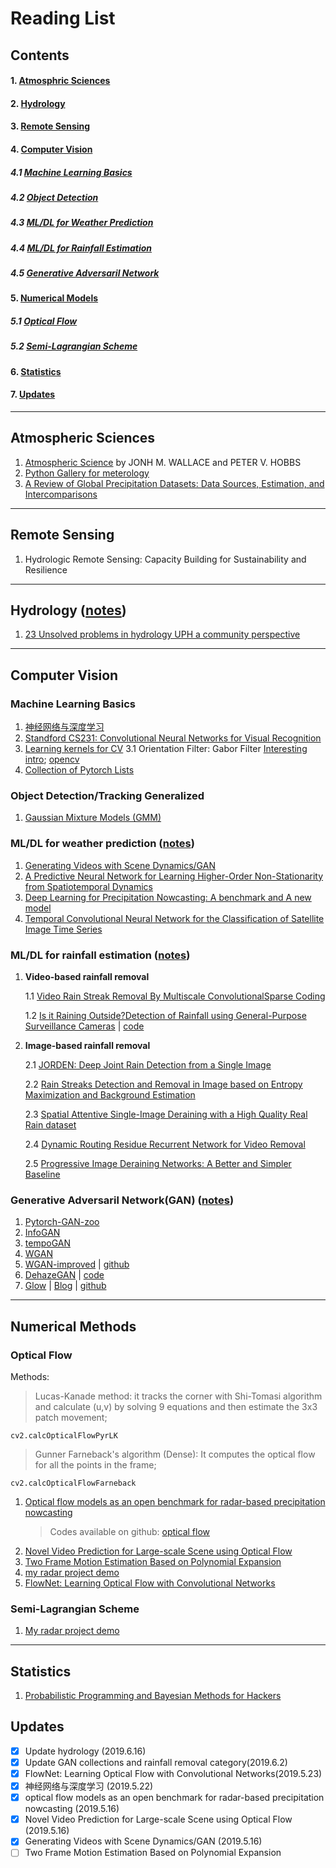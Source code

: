 # Reading List

## Contents
#### 1. [Atmosphric Sciences](#atmos)
#### 2. [Hydrology](#hydrology)
#### 3. [Remote Sensing](#remotesensing)
#### 4. [Computer Vision](#computervision)
##### 4.1 [Machine Learning Basics](#mlbasics)
##### 4.2 [Object Detection](#objectdetect)
##### 4.3 [ML/DL for Weather Prediction](#mlweather)
##### 4.4 [ML/DL for Rainfall Estimation](#mlrain)
##### 4.5 [Generative Adversaril Network](#gan)
#### 5. [Numerical Models](#numeric)
##### 5.1 [Optical Flow](#opticalflow)
##### 5.2 [Semi-Lagrangian Scheme](#semilag)
#### 6. [Statistics](#stats)
#### 7. [Updates](#updates)
---------

## Atmospheric Sciences<a name='atmos'></a>
1. [Atmospheric Science](http://cup.aos.wisc.edu/453/2016/readings/Atmospheric_Science-Wallace_Hobbs.pdf) by JONH M. WALLACE and PETER V. HOBBS
2. [Python Gallery for meterology](http://https://github.com/chrimerss/python-gallery)
3. [A Review of Global Precipitation Datasets: Data Sources, Estimation, and Intercomparisons](https://agupubs.onlinelibrary.wiley.com/doi/epdf/10.1002/2017RG000574)

------
## Remote Sensing<a name='remotesensing'></a>
1. Hydrologic Remote Sensing: Capacity Building for Sustainability and Resilience

--------
## Hydrology<a name="hydrology"></a>  ([notes](https://github.com/chrimerss/RemoteSensingandComputerVision/blob/master/hydrology/hydrology.pdf))
1. [23 Unsolved problems in hydrology UPH a community perspective](https://www.tandfonline.com/doi/pdf/10.1080/02626667.2019.1620507?needAccess=true)

-------
## Computer Vision<a name='computervision'></a>
### Machine Learning Basics<a name='mlbasics'></a>

1. [神经网络与深度学习](https://github.com/nndl/nndl.github.io)
2. [Standford CS231: Convolutional Neural Networks for Visual Recognition](http://vision.stanford.edu/teaching/cs231n/)
3. [Learning kernels for CV](https://cvml.ist.ac.at/papers/lampert-fnt2009.pdf)
    3.1 Orientation Filter: Gabor Filter   [Interesting intro](https://medium.com/@anuj_shah/through-the-eyes-of-gabor-filter-17d1fdb3ac97); [opencv](https://docs.opencv.org/4.1.0/d4/d86/group__imgproc__filter.html#gae84c92d248183bd92fa713ce51cc3599)
4. [Collection of Pytorch Lists](https://bharathgs.github.io/Awesome-pytorch-list/#cv)

### Object Detection/Tracking Generalized<a name='objectdetect'></a>
1. [Gaussian Mixture Models (GMM)](https://github.com/llSourcell/Gaussian_Mixture_Models/blob/master/intro_to_gmm_%26_em.ipynb)

### ML/DL for weather prediction<a name='mlweather'></a> ([notes](https://github.com/chrimerss/RemoteSensingandComputerVision/blob/master/ComputerVision/RainRemoval/weather.pdf))
1. [Generating Videos with Scene Dynamics/GAN](https://github.com/chrimerss/RemoteSensingandComputerVision/blob/master/ComputerVision/Generating_Videos_with_Scene_Dynamics.pdf)
2. [A Predictive Neural Network for Learning Higher-Order Non-Stationarity from Spatiotemporal Dynamics](https://arxiv.org/pdf/1811.07490.pdf)
3. [Deep Learning for Precipitation Nowcasting: A benchmark and A new model](https://arxiv.org/pdf/1706.03458.pdf)
4. [Temporal Convolutional Neural Network for the Classification of Satellite Image Time Series](https://arxiv.org/pdf/1811.10166.pdf)

### ML/DL for rainfall estimation<a name='mlrain'></a> ([notes](https://github.com/chrimerss/RemoteSensingandComputerVision/blob/master/ComputerVision/RainRemoval/rain_removal_notes.pdf))


1. **Video-based rainfall removal**

    1.1 [Video Rain Streak Removal By Multiscale ConvolutionalSparse Coding](https://github.com/MinghanLi/MS-CSC-Rain-Streak-Removal)

    1.2 [Is it Raining Outside?Detection of Rainfall using General-Purpose Surveillance Cameras](https://github.com/chrimerss/RemoteSensingandComputerVision/blob/master/ComputerVision/RainRemoval/Haurum_Is_it_Raining_Outside__Detection_of_Rainfall_using_General_Purpose) | [code](https://bitbucket.org/aauvap/aau-virada/src/master/)

2. **Image-based rainfall removal** 

    2.1 [JORDEN: Deep Joint Rain Detection from a Single Image](https://github.com/chrimerss/RemoteSensingandComputerVision/blob/master/ComputerVision/RainRemoval/Deep_Joint_Rain_Detection_and_Removal_from_a_Single_Image.pdf.pdf)

    2.2 [Rain Streaks Detection and Removal in Image based on
    Entropy Maximization and Background Estimation](https://pdfs.semanticscholar.org/2975/6fb5238c69cea5d544df6227fa79ef6aa2cb.pdf)

    2.3 [Spatial Attentive Single-Image Deraining with a High Quality Real Rain dataset](https://github.com/stevewongv/SPANet)

    2.4 [Dynamic Routing Residue Recurrent Network for Video Removal](http://www.icst.pku.edu.cn/struct/Pub%20Files/2019/ywh_tip19.pdf)

    2.5 [Progressive Image Deraining Networks: A Better and Simpler Baseline](https://github.com/csdwren/PReNet)


### Generative Adversaril Network(GAN)<a name='gan'></a> ([notes](https://github.com/chrimerss/RemoteSensingandComputerVision/blob/master/MachineLearning/texnote/GAN.pdf))
1. [Pytorch-GAN-zoo](https://github.com/facebookresearch/pytorch_GAN_zoo)
2. [InfoGAN](https://github.com/chrimerss/RemoteSensingandComputerVision/blob/master/ComputerVision/InfoGAN.pdf)
3. [tempoGAN](https://github.com/chrimerss/RemoteSensingandComputerVision/blob/master/ComputerVision/tempoGAN.pdf)
4. [WGAN](https://github.com/chrimerss/RemoteSensingandComputerVision/blob/master/ComputerVision/WGAN.pdf)
5. [WGAN-improved](https://github.com/chrimerss/RemoteSensingandComputerVision/blob/master/ComputerVision/WGAN-improved.pdf) | [github](https://github.com/jalola/improved-wgan-pytorch)
6. [DehazeGAN](https://arxiv.org/abs/1810.09479) | [code](https://github.com/thatbrguy/Dehaze-GAN)
7. [Glow](https://arxiv.org/pdf/1807.03039.pdf) | [Blog](https://lilianweng.github.io/lil-log/2018/10/13/flow-based-deep-generative-models.html) | [github](https://github.com/openai/glow)

--------

## Numerical Methods<a name='numeric'></a>
### Optical Flow<a name='opticalflow'></a>
Methods:

>Lucas-Kanade method:  it tracks the corner with Shi-Tomasi algorithm and calculate (u,v) by solving 9 equations and then estimate the 3x3 patch movement;

~~~~
cv2.calcOpticalFlowPyrLK
~~~~

>Gunner Farneback's algorithm (Dense): It computes the optical flow for all the points in the frame;

~~~~
cv2.calcOpticalFlowFarneback
~~~~

1. [Optical flow models as an open benchmark for radar-based precipitation nowcasting](https://github.com/chrimerss/RemoteSensingandComputerVision/blob/master/NumericalMethods/OpticalFlow/Optical_flow_mdoels_as_an_open_benchmark_for_radar-based_precipitation_nowcasting.pdf)
    >Codes available on github: [optical flow](https://github.com/hydrogo/rainymotion)
2. [Novel Video Prediction for Large-scale Scene using
Optical Flow](https://github.com/chrimerss/RemoteSensingandComputerVision/blob/master/NumericalMethods/OpticalFlow/new_video_predction_for_large_scale_scene_using_optical_flow.pdf)
3. [Two Frame Motion Estimation Based on Polynomial Expansion](https://github.com/chrimerss/RemoteSensingandComputerVision/blob/master/NumericalMethods/OpticalFlow/Two_Frame_Motion_Estimation_Based_on_Polynomial_Expansion.pdf)
4. [my radar project demo](https://github.com/chrimerss/RadarEnhancement)
5. [FlowNet: Learning Optical Flow with Convolutional Networks](https://github.com/chrimerss/RemoteSensingandComputerVision/blob/master/NumericalMethods/OpticalFlow/Learning_Optical_Flow_with_DL(FlowNet).pdf)

### Semi-Lagrangian Scheme<a name='semilag'></a>

1. [My radar project demo](https://github.com/chrimerss/RadarEnhancement)


--------

## Statistics<a name="stats"></a>

1. [Probabilistic Programming and Bayesian Methods for Hackers](https://github.com/chrimerss/Probabilistic-Programming-and-Bayesian-Methods-for-Hackers)

## Updates<a name='updates'></a>
- [x] Update hydrology (2019.6.16)
- [x] Update GAN collections and rainfall removal category(2019.6.2)
- [x] FlowNet: Learning Optical Flow with Convolutional Networks(2019.5.23)
- [x] 神经网络与深度学习 (2019.5.22)
- [x] optical flow models as an open benchmark for radar-based precipitation nowcasting (2019.5.16)
- [x] Novel Video Prediction for Large-scale Scene using Optical Flow (2019.5.16)
- [x] Generating Videos with Scene Dynamics/GAN (2019.5.16)
- [ ] Two Frame Motion Estimation Based on Polynomial Expansion
